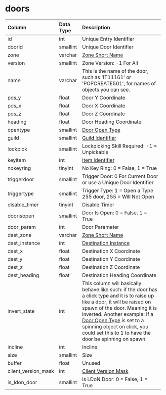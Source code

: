 # doors

| Column | Data Type | Description |
| :--- | :--- | :--- |
| id | int | Unique Entry Identifier |
| doorid | smallint | Unique Door Identifier |
| zone | varchar | [Zone Short Name](https://eqemu.gitbook.io/server/categories/reference-lists/zones) |
| version | smallint | Zone Version: -1 For All |
| name | varchar | This is the name of the door, such as 'IT11161' or 'POPCREATE501', for names of objects you can see. |
| pos\_y | float | Door Y Coordinate |
| pos\_x | float | Door X Coordinate |
| pos\_z | float | Door Z Coordinate |
| heading | float | Door Heading Coordinate |
| opentype | smallint | [Door Open Type](https://eqemu.gitbook.io/server/categories/types/door-open-types) |
| guild | smallint | [Guild Identifier](../guilds/guilds.md) |
| lockpick | smallint | Lockpicking Skill Required: -1 = Unpickable |
| keyitem | int | [Item Identifier](../items/items.md) |
| nokeyring | tinyint | No Key Ring: 0 = False, 1 = True |
| triggerdoor | smallint | Trigger Door: 0 For Current Door or use a Unique Door Identifier |
| triggertype | smallint | Trigger Type: 1 = Open a Type 255 door, 255 = Will Not Open |
| disable\_timer | tinyint | Disable Timer |
| doorisopen | smallint | Door Is Open: 0 = False, 1 = True |
| door\_param | int | Door Parameter |
| dest\_zone | varchar | [Zone Short Name](https://eqemu.gitbook.io/server/categories/reference-lists/zones) |
| dest\_instance | int | [Destination Instance](../instances/instance_list.md) |
| dest\_x | float | Destination X Coordinate |
| dest\_y | float | Destination Y Coordinate |
| dest\_z | float | Destination Z Coordinate |
| dest\_heading | float | Destination Heading Coordinate |
| invert\_state | int | This column will basically behave like such: if the door has a click type and it is to raise up like a door, it will be raised on spawn of the door. Meaning it is inverted. Another example: If a [Door Open Type](https://eqemu.gitbook.io/server/categories/types/door-open-types) is set to a spinning object on click, you could set this to 1 to have the door be spinning on spawn. |
| incline | int | Incline |
| size | smallint | Size |
| buffer | float | Unused |
| client\_version\_mask | int | [Client Version Mask](https://eqemu.gitbook.io/server/categories/reference-lists/client-version-bitmasks) |
| is\_ldon\_door | smallint | Is LDoN Door: 0 = False, 1 = True |

